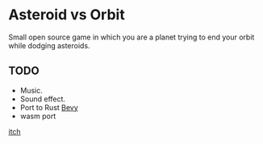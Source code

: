 # Asteroid vs Orbit

Small open source game in which you are a planet trying to end your orbit while dodging asteroids.

## TODO
- Music.
- Sound effect. 
- Port to Rust [Bevy](bevyengine.org)
- wasm port

[itch](https://mateconbigotes.itch.io/asteroid-vs-orbit)

